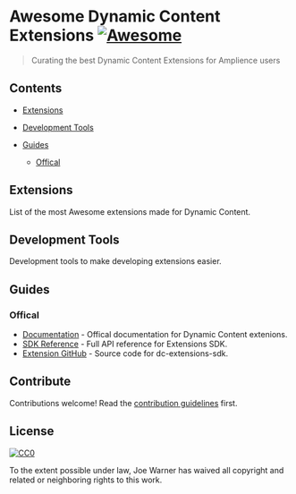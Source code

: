 # Awesome Dynamic Content Extensions [![Awesome](https://awesome.re/badge.svg)](https://awesome.re)

> Curating the best Dynamic Content Extensions for Amplience users

## Contents

- [Extensions](#extensions) 

- [Development Tools](#development-tools)

- [Guides](#guides)
  - [Offical](#offical)

## Extensions
List of the most Awesome extensions made for Dynamic Content.

## Development Tools
Development tools to make developing extensions easier.

## Guides

### Offical
- [Documentation](https://docs.amplience.net/development/extensions.html) - Offical documentation for Dynamic Content extenions.
- [SDK Reference](https://amplience.github.io/dc-extensions-sdk/) - Full API reference for Extensions SDK.
- [Extension GitHub](https://github.com/amplience/dc-extensions-sdk) - Source code for dc-extensions-sdk.

## Contribute

Contributions welcome! Read the [contribution guidelines](contributing.md) first.


## License

[![CC0](https://mirrors.creativecommons.org/presskit/buttons/88x31/svg/cc-zero.svg)](https://creativecommons.org/publicdomain/zero/1.0)

To the extent possible under law, Joe Warner has waived all copyright and
related or neighboring rights to this work.
